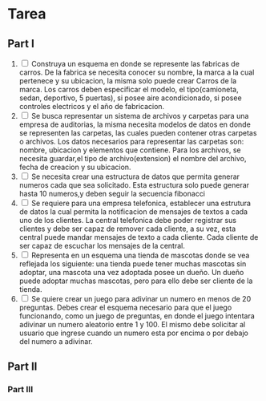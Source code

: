 # Tarea

## Part I

1. <input type="checkbox" /> Construya un esquema en donde se represente las fabricas de carros. De la fabrica se necesita conocer su nombre, la marca a la cual pertenece y su ubicacion, la misma solo puede crear Carros de la marca. Los carros deben especificar el modelo, el tipo(camioneta, sedan, deportivo, 5 puertas), si posee aire acondicionado, si posee controles electricos y el año de fabricacion.
2. <input type="checkbox" /> Se busca representar un sistema de archivos y carpetas para una empresa de auditorias, la misma necesita modelos de datos en donde se representen las carpetas, las cuales pueden contener otras carpetas o archivos. Los datos necesarios para representar las carpetas son: nombre, ubicacion y elementos que contiene. Para los archivos, se necesita guardar,el tipo de archivo(extension) el nombre del archivo, fecha de creacion y su ubicacion.
3. <input type="checkbox" /> Se necesita crear una estructura de datos que permita generar numeros cada que sea solicitado. Esta estructura solo puede generar hasta 10 numeros,y deben seguir la secuencia fibonacci
4. <input type="checkbox" /> Se requiere para una empresa telefonica, establecer una estrutura de datos la cual permita la notificacion de mensajes de textos a cada uno de los clientes. La central telefonica debe poder registrar sus clientes y debe ser capaz de remover cada cliente, a su vez, esta central puede mandar mensajes de texto a cada cliente. Cada cliente de ser capaz de escuchar los mensajes de la central.
5. <input type="checkbox" /> Representa en un esquema una tienda de mascotas donde se vea reflejada los siguiente: una tienda puede tener muchas mascotas sin adoptar, una mascota una vez adoptada posee un dueño. Un dueño puede adoptar muchas mascotas, pero para ello debe ser cliente de la tienda.
6. <input type="checkbox" /> Se quiere crear un juego para adivinar un numero en menos de 20 preguntas. Debes crear el esquema necesario para que el juego funcionando, como un juego de preguntas, en donde el juego intentara adivinar un numero aleatorio entre 1 y 100. El mismo debe solicitar al usuario que ingrese cuando un numero esta por encima o por debajo del numero a adivinar.

## Part II

### Part III
